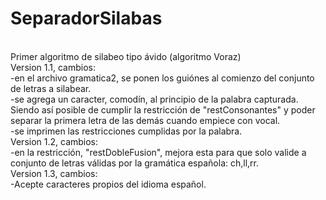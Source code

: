 # SeparadorSilabas
<br/>Primer algoritmo de silabeo tipo ávido (algoritmo Voraz)
<br/>Version 1.1, cambios:
<br/>-en el archivo gramatica2, se ponen los guiónes al comienzo del conjunto de letras a silabear.
<br/>-se agrega un caracter, comodín, al principio de la palabra capturada. Siendo así posible de cumplir la restricción de "restConsonantes" y poder separar la primera letra de las demás cuando empiece con vocal.
<br/>-se imprimen las restricciones cumplidas por la palabra.
<br/>Version 1.2, cambios:
<br/>-en la restricción, "restDobleFusion", mejora esta para que solo valide a conjunto de letras válidas por la gramática española: ch,ll,rr.
<br/>Version 1.3, cambios:
<br/>-Acepte caracteres propios del idioma español.
